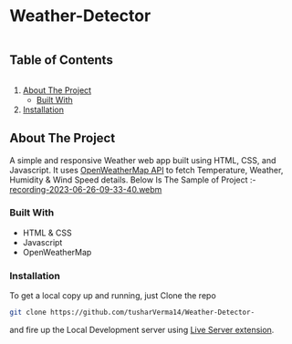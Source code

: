 # Weather-Detector
  <summary><h2 style="display: inline-block">Table of Contents</h2></summary>
  <ol>
    <li>
      <a href="#about-the-project">About The Project</a>
      <ul>
        <li><a href="#built-with">Built With</a></li>
      </ul>
    </li>
    <li><a href="###installation">Installation</a></li>
   
  </ol>

## About The Project
A simple and responsive Weather web app built using HTML, CSS, and Javascript. It uses <a href="https://openweathermap.org/api">OpenWeatherMap API</a> to fetch Temperature, Weather, Humidity & Wind Speed details.
Below Is The Sample of Project :-
[recording-2023-06-26-09-33-40.webm](https://github.com/tusharVerma14/Weather-Detector-/assets/103408768/0c8970f0-7f13-4a18-a592-4ccfb3b8445b)

### Built With
* HTML & CSS
* Javascript
* OpenWeatherMap

### Installation
To get a local copy up and running, just Clone the repo
   ```sh
   git clone https://github.com/tusharVerma14/Weather-Detector-
   ```
and fire up the Local Development server using [Live Server extension](https://marketplace.visualstudio.com/items?itemName=ritwickdey.LiveServer).
   
